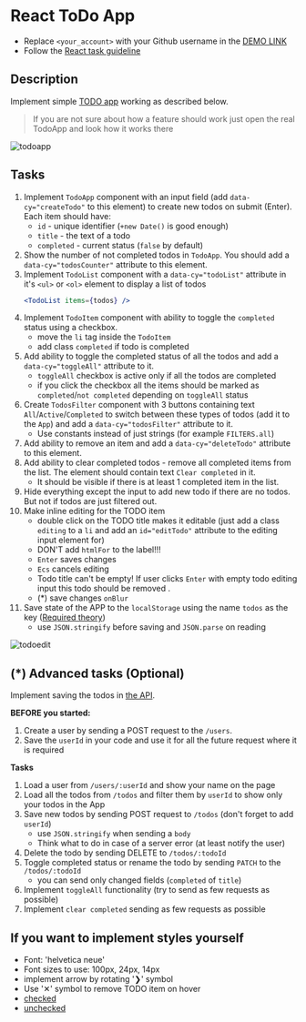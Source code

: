 # React ToDo App
- Replace `<your_account>` with your Github username in the [DEMO LINK](https://<your_account>.github.io/react_todo-app/)
- Follow the [React task guideline](https://github.com/mate-academy/react_task-guideline#react-tasks-guideline)

## Description
Implement simple [TODO app](http://todomvc.com/examples/vanillajs/) working as described below.

> If you are not sure about how a feature should work just open the real TodoApp and look how it works there

![todoapp](./description/todoapp.gif)

## Tasks
1. Implement `TodoApp` component with an input field (add `data-cy="createTodo"` to this element) to create new todos on submit (Enter). Each item should have:
    - `id` - unique identifier (`+new Date()` is good enough)
    - `title` - the text of a todo
    - `completed` - current status (`false` by default)
1. Show the number of not completed todos in `TodoApp`. You should add a `data-cy="todosCounter"` attribute to this element. 
1. Implement `TodoList` component with a `data-cy="todoList"` attribute in it's `<ul>` or `<ol>` element to display a list of todos
    ```jsx harmony
    <TodoList items={todos} />
    ```
1. Implement `TodoItem` component with ability to toggle the `completed` status using a checkbox.
    - move the `li` tag inside the `TodoItem`
    - add class `completed` if todo is completed
1. Add ability to toggle the completed status of all the todos and add a `data-cy="toggleAll"` attribute to it.
    - `toggleAll` checkbox is active only if all the todos are completed
    - if you click the checkbox all the items should be marked as `completed`/`not completed` depending on `toggleAll` status
1. Create `TodosFilter` component with 3 buttons containing text `All`/`Active`/`Completed` to switch between these types of todos (add it to the `App`) and add a `data-cy="todosFilter"` attribute to it.
    - Use constants instead of just strings (for example `FILTERS.all`)
1. Add ability to remove an item and add a `data-cy="deleteTodo"` attribute to this element.
1. Add ability to clear completed todos - remove all completed items from the list. The element should contain text `Clear completed` in it.
    - It should be visible if there is at least 1 completed item in the list. 
1. Hide everything except the input to add new todo if there are no todos. But not if todos are just filtered out.
1. Make inline editing for the TODO item
    - double click on the TODO title makes it editable (just add a class `editing` to a `li` and add an `id="editTodo"` attribute to the editing input element for)
    - DON'T add `htmlFor` to the label!!!
    - `Enter` saves changes
    - `Ecs` cancels editing
    - Todo title can't be empty! If user clicks `Enter` with empty todo editing input this todo should be removed .
    - (*) save changes `onBlur`
1. Save state of the APP to the `localStorage` using the name `todos` as the key ([Required theory](https://javascript.info/localstorage))
    - use `JSON.stringify` before saving and `JSON.parse` on reading

![todoedit](./description/edittodo.gif)

## (*) Advanced tasks (Optional)
Implement saving the todos in [the API](https://mate-academy.github.io/fe-students-api/).

**BEFORE you started:**
1. Create a user by sending a POST request to the `/users`.
1. Save the `userId` in your code and use it for all the future request where it is required

**Tasks**
1. Load a user from `/users/:userId` and show your name on the page
1. Load all the todos from `/todos` and filter them by `userId` to show only your todos in the App
1. Save new todos by sending POST request to `/todos` (don't forget to add `userId`)
    - use `JSON.stringify` when sending a `body`
    - Think what to do in case of a server error (at least notify the user)
1. Delete the todo by sending DELETE to `/todos/:todoId`
1. Toggle completed status or rename the todo by sending `PATCH` to the `/todos/:todoId`
    - you can send only changed fields (`completed` of `title`)
1. Implement `toggleAll` functionality (try to send as few requests as possible)
1. Implement `clear completed` sending as few requests as possible

##  If you want to implement styles yourself
- Font: 'helvetica neue'
- Font sizes to use: 100px, 24px, 14px
- implement arrow by rotating '❯' symbol
- Use '✕' symbol to remove TODO item on hover
- [checked](./public/icons/checked.svg)
- [unchecked](./public/icons/unchecked.svg)

